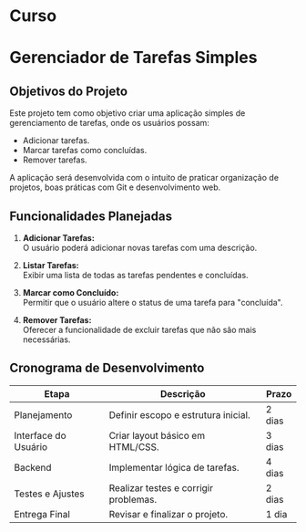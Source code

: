 # Curso
# Gerenciador de Tarefas Simples  

## Objetivos do Projeto  
Este projeto tem como objetivo criar uma aplicação simples de gerenciamento de tarefas, onde os usuários possam:  
- Adicionar tarefas.  
- Marcar tarefas como concluídas.  
- Remover tarefas.  

A aplicação será desenvolvida com o intuito de praticar organização de projetos, boas práticas com Git e desenvolvimento web.  

## Funcionalidades Planejadas  
1. **Adicionar Tarefas:**  
   O usuário poderá adicionar novas tarefas com uma descrição.  

2. **Listar Tarefas:**  
   Exibir uma lista de todas as tarefas pendentes e concluídas.  

3. **Marcar como Concluído:**  
   Permitir que o usuário altere o status de uma tarefa para "concluída".  

4. **Remover Tarefas:**  
   Oferecer a funcionalidade de excluir tarefas que não são mais necessárias.  

## Cronograma de Desenvolvimento  
| **Etapa**              | **Descrição**                          | **Prazo**          |  
|------------------------|----------------------------------------|--------------------|  
| Planejamento           | Definir escopo e estrutura inicial.   | 2 dias             |  
| Interface do Usuário   | Criar layout básico em HTML/CSS.       | 3 dias             |  
| Backend                | Implementar lógica de tarefas.        | 4 dias             |  
| Testes e Ajustes       | Realizar testes e corrigir problemas. | 2 dias             |  
| Entrega Final          | Revisar e finalizar o projeto.         | 1 dia              |  
